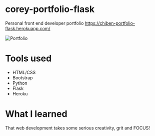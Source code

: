 # corey-portfolio-flask

Personal front end developer portfolio
https://chiben-portfolio-flask.herokuapp.com/

![Portfolio](https://i.postimg.cc/Gtr65Y2H/Portfolio.png)

# Tools used

* HTML/CSS
* Bootstrap
* Python
* Flask
* Heroku

# What I learned

That web development takes some serious creativity, grit and FOCUS!
